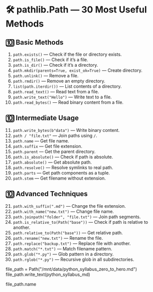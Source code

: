 
# 🛠️ pathlib.Path — 30 Most Useful Methods

## 🔟 Basic Methods

1. `path.exists()` — Check if the file or directory exists.
2. `path.is_file()` — Check if it’s a file.
3. `path.is_dir()` — Check if it’s a directory.
4. `path.mkdir(parents=True, exist_ok=True)` — Create directory.
5. `path.unlink()` — Remove a file.
6. `path.rmdir()` — Remove an empty directory.
7. `list(path.iterdir())` — List contents of a directory.
8. `path.read_text()` — Read text from a file.
9. `path.write_text("Hello")` — Write text to a file.
10. `path.read_bytes()` — Read binary content from a file.

## 🔟 Intermediate Usage

11. `path.write_bytes(b"data")` — Write binary content.
12. `path / "file.txt"` — Join paths using `/`.
13. `path.name` — Get file name.
14. `path.suffix` — Get file extension.
15. `path.parent` — Get the parent directory.
16. `path.is_absolute()` — Check if path is absolute.
17. `path.absolute()` — Get absolute path.
18. `path.resolve()` — Resolve symlinks to real path.
19. `path.parts` — Get path components as a tuple.
20. `path.stem` — Get filename without extension.

## 🔟 Advanced Techniques

21. `path.with_suffix(".md")` — Change the file extension.
22. `path.with_name("new.txt")` — Change file name.
23. `path.joinpath("folder", "file.txt")` — Join path segments.
24. `path.is_relative_to(Path("base"))` — Check if path is relative to another.
25. `path.relative_to(Path("base"))` — Get relative path.
26. `path.rename("new.txt")` — Rename the file.
27. `path.replace("backup.txt")` — Replace file with another.
28. `path.match("*.txt")` — Match filename pattern.
29. `path.glob("*.py")` — Glob pattern in a directory.
30. `path.rglob("*.py")` — Recursive glob in all subdirectories.

file_path = Path("/mnt/data/python_syllabus_zero_to_hero.md")
file_path.write_text(python_syllabus_md)

file_path.name